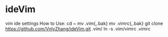 # ideVim
vim ide settings
How to Use:
  cd ~
  mv .vim{,.bak}
  mv .vimrc{,.bak}
  git clone https://github.com/VnlyZhang/ideVim.git .vim/
  ln -s .vim/vimrc .vimrc
  
